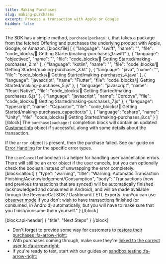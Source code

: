 ```yaml
---
title: Making Purchases
slug: making-purchases
excerpt: Process a transaction with Apple or Google
hidden: false
---
```

The SDK has a simple method, `purchase(package:)`, that takes a package from the fetched Offering and purchases the underlying product with Apple, Google, or Amazon. 
[block:file]
[
  {
    "language": "swift",
    "name": "",
    "file": "code_blocks/🚀 Getting Started/making-purchases_1.swift"
  },
  {
    "language": "objectivec",
    "name": "",
    "file": "code_blocks/🚀 Getting Started/making-purchases_2.m"
  },
  {
    "language": "kotlin",
    "name": "",
    "file": "code_blocks/🚀 Getting Started/making-purchases_3.kt"
  },
  {
    "language": "java",
    "name": "",
    "file": "code_blocks/🚀 Getting Started/making-purchases_4.java"
  },
  {
    "language": "javascript",
    "name": "Flutter",
    "file": "code_blocks/🚀 Getting Started/making-purchases_5.js"
  },
  {
    "language": "javascript",
    "name": "React Native",
    "file": "code_blocks/🚀 Getting Started/making-purchases_6.js"
  },
  {
    "language": "javascript",
    "name": "Cordova",
    "file": "code_blocks/🚀 Getting Started/making-purchases_7.js"
  },
  {
    "language": "typescript",
    "name": "Capacitor",
    "file": "code_blocks/🚀 Getting Started/making-purchases_capacitor.ts"
  },
  {
    "language": "csharp",
    "name": "Unity",
    "file": "code_blocks/🚀 Getting Started/making-purchases_8.cs"
  }
]
[/block]
The `purchase(package:)` completion block will contain an updated [CustomerInfo](doc:purchaserinfo) object if successful, along with some details about the transaction.

If the `error `object is present, then the purchase failed. See our guide on [Error Handling](doc:errors) for the specific error types.

The `userCancelled` boolean is a helper for handling user cancellation errors. There will still be an error object if the user cancels, but you can optionally check the boolean instead of unwrapping the error completely. 
[block:callout]
{
  "type": "warning",
  "title": "Warning: Automatic Transaction Finishing/Acknowledgement/Consumption",
  "body": "Transactions (new and previous transactions that are synced) will be automatically finished (acknowledged and consumed in Android), and will be made available through the RevenueCat SDK / Dashboard / ETL Exports. \n\nYou can use [observer mode](https://docs.revenuecat.com/docs/observer-mode) if you don't wish to have transactions finished (or consumed, in Android) automatically, but you will have to make sure that you finish/consume them yourself."
}
[/block]

[block:api-header]
{
  "title": "Next Steps"
}
[/block]
* Don't forget to provide some way for customers to [restore their purchases :fa-arrow-right:](doc:restoring-purchases)
* With purchases coming through, make sure they're [linked to the correct user Id :fa-arrow-right:](doc:user-ids)
* If you're ready to test, start with our guides on [sandbox testing :fa-arrow-right:](doc:sandbox)